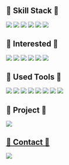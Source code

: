 ## 👋 Skill Stack 👋
<img src="https://img.shields.io/badge/Python-blue?style=flat-square&logo=Python&logoColor=white"/> <img src="https://img.shields.io/badge/Sklearn-9cf?style=flat-square&logo=Scikit-learn&logoColor=white"/> <img src="https://img.shields.io/badge/Tensorflow-orange?style=flat-square&logo=Tensorflow&logoColor=white"/> <img src="https://img.shields.io/badge/Pandas-informational?style=flat-square&logo=Pandas&logoColor=white"/> <img src="https://img.shields.io/badge/SQL-black?style=flat-square&logo=HTML5&logoColor=white" /> <img src="https://img.shields.io/badge/Flask-gray?style=flat-square&logo=Flask&logoColor=white" /> 

## 👋 Interested 👋
<img src="https://img.shields.io/badge/ML/DL-white?style=flat-square&logo=ML&logoColor=black"/> <img src="https://img.shields.io/badge/NLP-yellow?style=flat-square&logo=NLP&logoColor=white"/> <img src="https://img.shields.io/badge/Recommend-red?style=flat-square&logo=Recommend&logoColor=white"/> <img src="https://img.shields.io/badge/TimeSeries-yellowgreen?style=flat-square&logo=TimeSeries&logoColor=white"/> <img src="https://img.shields.io/badge/DataAnalysis-blue?style=flat-square&logo=DataAnalysis&logoColor=white"/> <img src="https://img.shields.io/badge/DataVisualization-purple?style=flat-square&logo=DataVisualization&logoColor=white"/>


## 👋 Used Tools 👋
<img src="https://img.shields.io/badge/GitHub-ff69b4?style=flat-square&logo=GitHub&logoColor=white" /> <img src="https://img.shields.io/badge/Slack-E34F26?style=flat-square&logo=Slack&logoColor=white" /> <img src="https://img.shields.io/badge/VScode-blue?style=flat-square&logo=Visualstudiocode&logoColor=white" /> <img src="https://img.shields.io/badge/Postman-orange?style=flat-square&logo=Postman&logoColor=white" /> <img src="https://img.shields.io/badge/Anoconda-yellow?style=flat-square&logo=Anaconda&logoColor=white" /> <img src="https://img.shields.io/badge/Notion-white?style=flat-square&logo=Notion&logoColor=black" /> <img src="https://img.shields.io/badge/Asana-red?style=flat-square&logo=Asana&logoColor=black" /> <img src="https://img.shields.io/badge/GoogleColab-yellow?style=flat-square&logo=Googlecolab&logoColor=black" />

## 👋 Project 👋
<a href="https://github.com/lee-jae-hyeong/Project-Study"><img src="https://img.shields.io/badge/GitHub-red?style=flat-square&logo=GitHub&logoColor=white" />
  
## 👋 Contact 👋
<a href="mailto:leejaehyeong1013@gmail.com"><img src="https://img.shields.io/badge/Gmail-red?style=flat-square&logo=Gmail&logoColor=white" />
<!--
**lee-jae-hyeong/lee-jae-hyeong** is a ✨ _special_ ✨ repository because its `README.md` (this file) appears on your GitHub profile.

Here are some ideas to get you started:

- 🔭 I’m currently working on ...
- 🌱 I’m currently learning ...
- 👯 I’m looking to collaborate on ...
- 🤔 I’m looking for help with ...
- 💬 Ask me about ...
- 📫 How to reach me: ...
- 😄 Pronouns: ...
- ⚡ Fun fact: ...
-->
